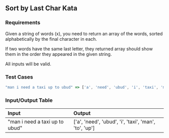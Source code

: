 ## Sort by Last Char Kata

### Requirements 

Given a string of words (x), you need to return an array of the words, sorted alphabetically by the final character in each.

If two words have the same last letter, they returned array should show them in the order they appeared in the given string.

All inputs will be valid.

### Test Cases

```JavaScript
"man i need a taxi up to ubud" => ['a', 'need', 'ubud', 'i', 'taxi', 'man', 'to', 'up']
```

### Input/Output Table

| Input             | Output             |
| :---------------- | :----------------- |
| "man i need a taxi up to ubud" | ['a', 'need', 'ubud', 'i', 'taxi', 'man', 'to', 'up'] |


